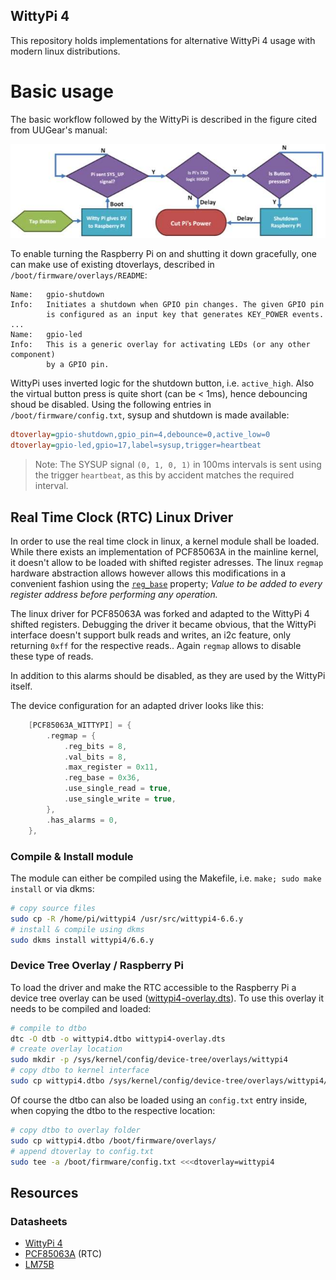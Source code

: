 WittyPi 4
---

This repository holds implementations for alternative WittyPi 4 usage with modern linux distributions.

# Basic usage

The basic workflow followed by the WittyPi is described in the figure cited from UUGear's manual:

![WittyPi basic workflow, as seen in UUGear's user manual, Chapter 4.](img/wittypi_workflow.jpg)

To enable turning the Raspberry Pi on and shutting it down gracefully, one can make use of existing dtoverlays, described in `/boot/firmware/overlays/README`:

```
Name:   gpio-shutdown
Info:   Initiates a shutdown when GPIO pin changes. The given GPIO pin
        is configured as an input key that generates KEY_POWER events.
...
Name:   gpio-led
Info:   This is a generic overlay for activating LEDs (or any other component)
        by a GPIO pin.
```

WittyPi uses inverted logic for the shutdown button, i.e. `active_high`. Also the virtual button press is quite short (can be < 1ms), hence debouncing shoud be disabled. Using the following entries in `/boot/firmware/config.txt`, sysup and shutdown is made available:

```ini
dtoverlay=gpio-shutdown,gpio_pin=4,debounce=0,active_low=0
dtoverlay=gpio-led,gpio=17,label=sysup,trigger=heartbeat
```

> Note: The SYSUP signal `(0, 1, 0, 1)` in 100ms intervals is sent using the trigger `heartbeat`, as this by accident matches the required interval. 

## Real Time Clock (RTC) Linux Driver

In order to use the real time clock in linux, a kernel module shall be loaded. While there exists an implementation of PCF85063A in the mainline kernel, it doesn't allow to be loaded with shifted register adresses. The linux `regmap` hardware abstraction allows however allows this modifications in a convenient fashion using the [`reg_base`](https://elixir.bootlin.com/linux/latest/source/include/linux/regmap.h#L260) property; *Value to be added to every register address before performing any operation.*

The linux driver for PCF85063A was forked and adapted to the WittyPi 4 shifted registers. Debugging the driver it became obvious, that the WittyPi interface doesn't support bulk reads and writes, an i2c feature, only returning `0xff` for the respective reads.. Again `regmap` allows to disable these type of reads. 

In addition to this alarms should be disabled, as they are used by the WittyPi itself.

The device configuration for an adapted driver looks like this:

```c
	[PCF85063A_WITTYPI] = {
		.regmap = {
			.reg_bits = 8,
			.val_bits = 8,
			.max_register = 0x11,
			.reg_base = 0x36,
			.use_single_read = true,
			.use_single_write = true,
		},
		.has_alarms = 0,
	},
```

### Compile & Install module

The module can either be compiled using the Makefile, i.e. `make; sudo make install` or via dkms:

```bash
# copy source files
sudo cp -R /home/pi/wittypi4 /usr/src/wittypi4-6.6.y
# install & compile using dkms
sudo dkms install wittypi4/6.6.y
```

### Device Tree Overlay / Raspberry Pi

To load the driver and make the RTC accessible to the Raspberry Pi a device tree overlay can be used ([wittypi4-overlay.dts](./wittypi4-overlay.dts)). To use this overlay it needs to be compiled and loaded:

```bash
# compile to dtbo 
dtc -O dtb -o wittypi4.dtbo wittypi4-overlay.dts
# create overlay location
sudo mkdir -p /sys/kernel/config/device-tree/overlays/wittypi4
# copy dtbo to kernel interface
sudo cp wittypi4.dtbo /sys/kernel/config/device-tree/overlays/wittypi4/dtbo
```

Of course the dtbo can also be loaded using an `config.txt` entry inside, when copying the dtbo to the respective location:

```bash
# copy dtbo to overlay folder
sudo cp wittypi4.dtbo /boot/firmware/overlays/
# append dtoverlay to config.txt
sudo tee -a /boot/firmware/config.txt <<<dtoverlay=wittypi4
```

## Resources

### Datasheets
- [WittyPi 4](https://www.uugear.com/doc/WittyPi4_UserManual.pdf)
- [PCF85063A](https://www.nxp.com/docs/en/data-sheet/PCF85063A.pdf) (RTC)
- [LM75B](https://www.ti.com/lit/ds/symlink/lm75b.pdf)

